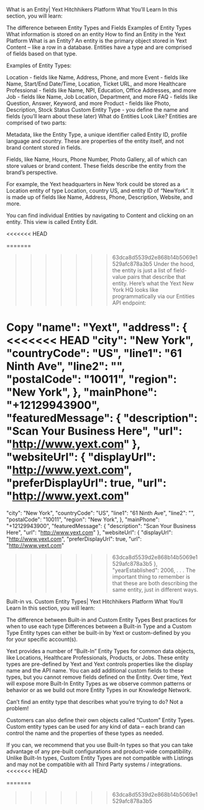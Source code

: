 What is an Entity| Yext Hitchhikers Platform
What You’ll Learn
In this section, you will learn:

The difference between Entity Types and Fields
Examples of Entity Types
What information is stored on an entity
How to find an Entity in the Yext Platform
What is an Entity?
An entity is the primary object stored in Yext Content – like a row in a database. Entities have a type and are comprised of fields based on that type.

Examples of Entity Types:

Location - fields like Name, Address, Phone, and more
Event - fields like Name, Start/End Date/Time, Location, Ticket URL, and more
Healthcare Professional - fields like Name, NPI, Education, Office Addresses, and more
Job - fields like Name, Job Location, Department, and more
FAQ - fields like Question, Answer, Keyword, and more
Product - fields like Photo, Description, Stock Status
Custom Entity Type - you define the name and fields (you’ll learn about these later)
What do Entities Look Like?
Entities are comprised of two parts:

Metadata, like the Entity Type, a unique identifier called Entity ID, profile language and country. These are properties of the entity itself, and not brand content stored in fields.

Fields, like Name, Hours, Phone Number, Photo Gallery, all of which can store values or brand content. These fields describe the entity from the brand’s perspective.

For example, the Yext headquarters in New York could be stored as a Location entity of type Location, country US, and entity ID of “NewYork”. It is made up of fields like Name, Address, Phone, Description, Website, and more.

You can find individual Entities by navigating to Content and clicking on an entity. This view is called Entity Edit.

<<<<<<< HEAD

=======

> > > > > > > 63dca8d5539d2e868b14b5069e1529afc878a3b5
> > > > > > > Under the hood, the entity is just a list of field-value pairs that describe that entity. Here’s what the Yext New York HQ looks like programmatically via our Entities API endpoint:

Copy
"name": "Yext",
"address": {
<<<<<<< HEAD
"city": "New York",
"countryCode": "US",
"line1": "61 Ninth Ave",
"line2": "",
"postalCode": "10011",
"region": "New York",
},
"mainPhone": "+12129943900",
"featuredMessage": {
"description": "Scan Your Business Here",
"url": "http://www.yext.com"
},
"websiteUrl": {
"displayUrl": "http://www.yext.com",
"preferDisplayUrl": true,
"url": "http://www.yext.com"
=======
"city": "New York",
"countryCode": "US",
"line1": "61 Ninth Ave",
"line2": "",
"postalCode": "10011",
"region": "New York",
},
"mainPhone": "+12129943900",
"featuredMessage": {
"description": "Scan Your Business Here",
"url": "http://www.yext.com"
},
"websiteUrl": {
"displayUrl": "http://www.yext.com",
"preferDisplayUrl": true,
"url": "http://www.yext.com"

> > > > > > > 63dca8d5539d2e868b14b5069e1529afc878a3b5
> > > > > > > },
> > > > > > > "yearEstablished": 2006,
> > > > > > > .
> > > > > > > .
> > > > > > > .
> > > > > > > The important thing to remember is that these are both describing the same entity, just in different ways.

Built-in vs. Custom Entity Types| Yext Hitchhikers Platform
What You’ll Learn
In this section, you will learn:

The difference between Built-in and Custom Entity Types
Best practices for when to use each type
Differences between a Built-in Type and a Custom Type
Entity types can either be built-in by Yext or custom-defined by you for your specific account(s).

Yext provides a number of “Built-In” Entity Types for common data objects, like Locations, Healthcare Professionals, Products, or Jobs. These entity types are pre-defined by Yext and Yext controls properties like the display name and the API name. You can add additional custom fields to these types, but you cannot remove fields defined on the Entity. Over time, Yext will expose more Built-In Entity Types as we observe common patterns or behavior or as we build out more Entity Types in our Knowledge Network.

Can’t find an entity type that describes what you’re trying to do? Not a problem!

Customers can also define their own objects called “Custom” Entity Types. Custom entity types can be used for any kind of data – each brand can control the name and the properties of these types as needed.

If you can, we recommend that you use Built-In types so that you can take advantage of any pre-built configurations and product-wide compatibility. Unlike Built-In types, Custom Entity Types are not compatible with Listings and may not be compatible with all Third Party systems / integrations.
<<<<<<< HEAD

=======

> > > > > > > 63dca8d5539d2e868b14b5069e1529afc878a3b5

